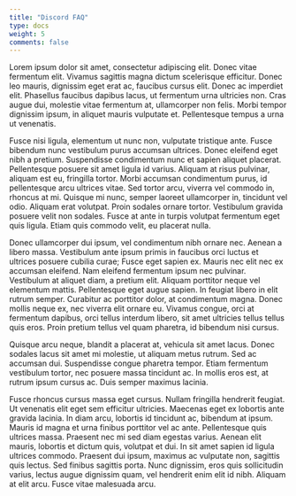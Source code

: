 ```yaml
---
title: "Discord FAQ"
type: docs
weight: 5
comments: false
---
```


Lorem ipsum dolor sit amet, consectetur adipiscing elit. Donec vitae fermentum elit. Vivamus sagittis magna dictum scelerisque efficitur. Donec leo mauris, dignissim eget erat ac, faucibus cursus elit. Donec ac imperdiet elit. Phasellus faucibus dapibus lacus, ut fermentum urna ultricies non. Cras augue dui, molestie vitae fermentum at, ullamcorper non felis. Morbi tempor dignissim ipsum, in aliquet mauris vulputate et. Pellentesque tempus a urna ut venenatis.

Fusce nisi ligula, elementum ut nunc non, vulputate tristique ante. Fusce bibendum nunc vestibulum purus accumsan ultrices. Donec eleifend eget nibh a pretium. Suspendisse condimentum nunc et sapien aliquet placerat. Pellentesque posuere sit amet ligula id varius. Aliquam at risus pulvinar, aliquam est eu, fringilla tortor. Morbi accumsan condimentum purus, id pellentesque arcu ultrices vitae. Sed tortor arcu, viverra vel commodo in, rhoncus at mi. Quisque mi nunc, semper laoreet ullamcorper in, tincidunt vel odio. Aliquam erat volutpat. Proin sodales ornare tortor. Vestibulum gravida posuere velit non sodales. Fusce at ante in turpis volutpat fermentum eget quis ligula. Etiam quis commodo velit, eu placerat nulla.

Donec ullamcorper dui ipsum, vel condimentum nibh ornare nec. Aenean a libero massa. Vestibulum ante ipsum primis in faucibus orci luctus et ultrices posuere cubilia curae; Fusce eget sapien ex. Mauris nec elit nec ex accumsan eleifend. Nam eleifend fermentum ipsum nec pulvinar. Vestibulum at aliquet diam, a pretium elit. Aliquam porttitor neque vel elementum mattis. Pellentesque eget augue sapien. In feugiat libero in elit rutrum semper. Curabitur ac porttitor dolor, at condimentum magna. Donec mollis neque ex, nec viverra elit ornare eu. Vivamus congue, orci at fermentum dapibus, orci tellus interdum libero, sit amet ultricies tellus tellus quis eros. Proin pretium tellus vel quam pharetra, id bibendum nisi cursus.

Quisque arcu neque, blandit a placerat at, vehicula sit amet lacus. Donec sodales lacus sit amet mi molestie, ut aliquam metus rutrum. Sed ac accumsan dui. Suspendisse congue pharetra tempor. Etiam fermentum vestibulum tortor, nec posuere massa tincidunt ac. In mollis eros est, at rutrum ipsum cursus ac. Duis semper maximus lacinia.

Fusce rhoncus cursus massa eget cursus. Nullam fringilla hendrerit feugiat. Ut venenatis elit eget sem efficitur ultricies. Maecenas eget ex lobortis ante gravida lacinia. In diam arcu, lobortis id tincidunt ac, bibendum at ipsum. Mauris id magna et urna finibus porttitor vel ac ante. Pellentesque quis ultrices massa. Praesent nec mi sed diam egestas varius. Aenean elit mauris, lobortis et dictum quis, volutpat et dui. In sit amet sapien id ligula ultrices commodo. Praesent dui ipsum, maximus ac vulputate non, sagittis quis lectus. Sed finibus sagittis porta. Nunc dignissim, eros quis sollicitudin varius, lectus augue dignissim quam, vel hendrerit enim elit id nibh. Aliquam at elit arcu. Fusce vitae malesuada arcu.
